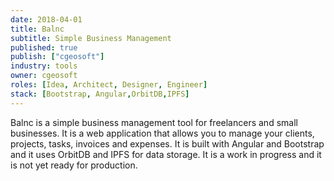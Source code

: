 ```yaml
---
date: 2018-04-01
title: Balnc
subtitle: Simple Business Management
published: true
publish: ["cgeosoft"]
industry: tools
owner: cgeosoft
roles: [Idea, Architect, Designer, Engineer]
stack: [Bootstrap, Angular,OrbitDB,IPFS]
---
```


Balnc is a simple business management tool for freelancers and small businesses. It is a web application that allows you to manage your clients, projects, tasks, invoices and expenses. It is built with Angular and Bootstrap and it uses OrbitDB and IPFS for data storage. It is a work in progress and it is not yet ready for production.